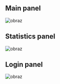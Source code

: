 ## <b>Main panel</b>
![obraz](https://github.com/user-attachments/assets/4a85c17a-0a66-42a8-8b9b-488dbd4007bb)

## <b>Statistics panel</b>
![obraz](https://github.com/user-attachments/assets/3b58a82a-ac3f-4c6b-b079-8765a545123c)

## <b>Login panel</b>
![obraz](https://github.com/user-attachments/assets/f7314808-527c-4cb3-9972-a605988f02cf)

